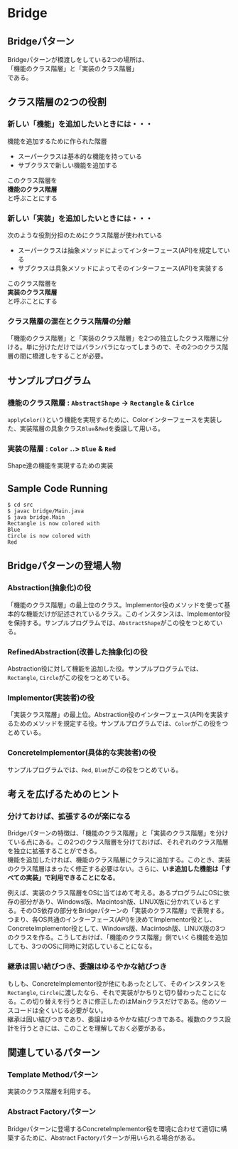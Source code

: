 # Bridge

## Bridgeパターン
Bridgeパターンが橋渡しをしている2つの場所は、  
「機能のクラス階層」と「実装のクラス階層」  
である。  

## クラス階層の2つの役割
### 新しい「機能」を追加したいときには・・・
機能を追加するために作られた階層
* スーパークラスは基本的な機能を持っている
* サブクラスで新しい機能を追加する

このクラス階層を  
**機能のクラス階層**  
と呼ぶことにする

### 新しい「実装」を追加したいときには・・・
次のような役割分担のためにクラス階層が使われている
* スーパークラスは抽象メソッドによってインターフェース(API)を規定している
* サブクラスは具象メソッドによってそのインターフェース(API)を実装する

このクラス階層を  
**実装のクラス階層**  
と呼ぶことにする  

### クラス階層の混在とクラス階層の分離
「機能のクラス階層」と「実装のクラス階層」を2つの独立したクラス階層に分ける。単に分けただけではバランバラになってしまうので、その2つのクラス階層の間に橋渡しをすることが必要。

## サンプルプログラム

### 機能のクラス階層 : `AbstractShape` -> `Rectangle` & `Cirlce`
`applyColor()`という機能を実現するために、Colorインターフェースを実装した、実装階層の具象クラス`Blue`&`Red`を委譲して用いる。  

### 実装の階層 : `Color` ..> `Blue` & `Red`
Shape達の機能を実現するための実装  

## Sample Code Running

```
$ cd src
$ javac bridge/Main.java
$ java bridge.Main
Rectangle is now colored with
Blue
Circle is now colored with
Red
```

## Bridgeパターンの登場人物
### Abstraction(抽象化)の役
「機能のクラス階層」の最上位のクラス。Implementor役のメソッドを使って基本的な機能だけが記述されているクラス。このインスタンスは、Implementor役を保持する。サンプルプログラムでは、`AbstractShape`がこの役をつとめている。  

### RefinedAbstraction(改善した抽象化)の役
Abstraction役に対して機能を追加した役。サンプルプログラムでは、`Rectangle`, `Circle`がこの役をつとめている。  

### Implementor(実装者)の役
「実装クラス階層」の最上位。Abstraction役のインターフェース(API)を実装するためのメソッドを規定する役。サンプルプログラムでは、`Color`がこの役をつとめている。  

### ConcreteImplementor(具体的な実装者)の役
サンプルプログラムでは、`Red`, `Blue`がこの役をつとめている。  


## 考えを広げるためのヒント
### 分けておけば、拡張するのが楽になる
Bridgeパターンの特徴は、「機能のクラス階層」と「実装のクラス階層」を分けている点にある。この2つのクラス階層を分けておけば、それぞれのクラス階層を独立に拡張することができる。  
機能を追加したければ、機能のクラス階層にクラスに追加する。このとき、実装のクラス階層はまったく修正する必要はない。さらに、**いま追加した機能は「すべての実装」で利用できることになる**。  

例えば、実装のクラス階層をOSに当てはめて考える。あるプログラムにOSに依存の部分があり、Windows版、Macintosh版、LINUX版に分かれているとする。そのOS依存の部分をBridgeパターンの「実装のクラス階層」で表現する。つまり、各OS共通のインターフェース(API)を決めてImplementor役とし、ConcreteImplementor役として、Windows版、Macintosh版、LINUX版の3つのクラスを作る。こうしておけば、「機能のクラス階層」側でいくら機能を追加しても、3つのOSに同時に対応していることになる。  

### 継承は固い結びつき、委譲はゆるやかな結びつき
もしも、ConcreteImplementor役が他にもあったとして、そのインスタンスを`Rectangle`, `Circle`に渡したなら、それで実装がかちりと切り替わったことになる。この切り替えを行うときに修正したのはMainクラスだけである。他のソースコードは全くいじる必要がない。  
継承は固い結びつきであり、委譲はゆるやかな結びつきである。複数のクラス設計を行うときには、このことを理解しておく必要がある。

## 関連しているパターン
### Template Methodパターン
実装のクラス階層を利用する。

### Abstract Factoryパターン
Bridgeパターンに登場するConcreteImplementor役を環境に合わせて適切に構築するために、Abstract Factoryパターンが用いられる場合がある。  
